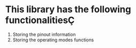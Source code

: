 # This library has the following functionalitiesÇ

1) Storing the pinout information
2) Storing the operating modes functions